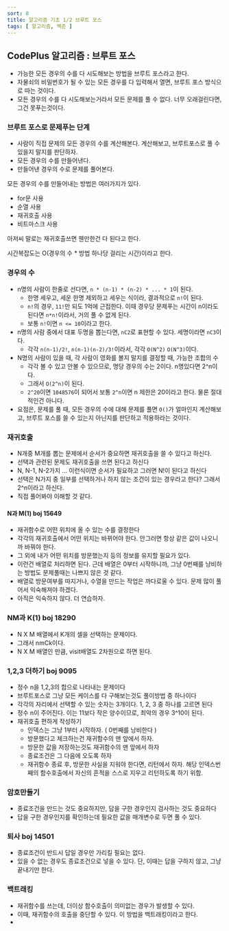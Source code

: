 ```yaml
---
sort: 8
title: 알고리즘 기초 1/2 브루트 포스
tags: [ 알고리즘, 백준 ]
---
```


## CodePlus 알고리즘 : 브루트 포스

* 가능한 모든 경우의 수를 다 시도해보는 방법을 브루트 포스라고 한다.
* 자물쇠의 비밀번호가 될 수 있는 모든 경우를 다 입력해서 열면, 브루트 포스 방식으로 따는 것이다.
* 모든 경우의 수를 다 시도해보는거라서 모든 문제를 풀 수 없다. 너무 오래걸린다면, 그건 못푸는것이다.

### 브루트 포스로 문제푸는 단계

* 사람이 직접 문제의 모든 경우의 수를 계산해본다. 계산해보고, 브루트포스로 풀 수 있을지 말지를 판단하자.
* 모든 경우의 수를 만들어낸다.
* 만들어낸 경우의 수로 문제를 풀어본다.

모든 경우의 수를 만들어내는 방법은 여러가지가 있다.

* for문 사용
* 순열 사용
* 재귀호출 사용
* 비트마스크 사용

아저씨 말로는 재귀호출쓰면 웬만한건 다 된다고 한다.

시간복잡도는 O(경우의 수 * 방법 하나당 걸리는 시간)이라고 한다.

### 경우의 수

* n명의 사람이 한줄로 선다면, `n * (n-1) * (n-2) * ... * 1`이 된다.
  * 한명 세우고, 세운 한명 제외하고 세우는 식이라, 결과적으로 `n!`이 된다.
  * `n!`의 경우, `11!`만 되도 1억에 근접한다. 이때 경우당 문제푸는 시간이 n이라도 된다면 `n*n!`이라서, 거의 풀 수 없게 된다.
  * 보통 `n!`이면 `n <= 10`이라고 한다.
* n명의 사람 중에서 대표 두명을 뽑는다면, `nC2`로 표현할 수 있다. 세명이라면 `nC3`이다.
  * 각각 `n(n-1)/2!`, `n(n-1)(n-2)/3!`이라서, 각각 `O(N^2)` `O(N^3)`이다.
* N명의 사람이 있을 때, 각 사람이 영화를 볼지 말지를 결정할 때, 가능한 조합의 수
  * 각각 볼 수 있고 안볼 수 있으므로, 명당 경우의 수는 2이다. n명있다면 2^n이다.
  * 그래서 `O(2^n)`이 된다.
  * `2^20`이면 `1048576`이 되어서 보통 `2^n`이면 n 제한은 20이라고 한다. 물론 절대적인건 아니다.
* 요점은, 문제를 풀 때, 모든 경우의 수에 대해 문제를 풀면 `O()`가 얼마인지 계산해보고, 브루트 포스를 쓸 수 있는지 아닌지를 판단하고 적용하라는 것이다.

### 재귀호출

* N개중 M개를 뽑는 문제에서 순서가 중요하면 재귀호출을 쓸 수 있다고 하신다.
* 선택과 관련된 문제도 재귀호출을 쓰면 된다고 하신다
* N, N-1, N-2가지 ... 이런식이면 순서가 필요하고 그러면 N!이 된다고 하신다
* 선택은 N가지 중 일부를 선택하거나 하지 않는 조건이 있는 경우라고 한다? 그래서 2^n이라고 하신다.
* 직접 풀어봐야 이해할 것 같다.

#### N과 M(1) boj 15649

* 재귀함수로 어떤 위치에 올 수 있는 수를 결정한다
* 각각의 재귀호출에서 어떤 위치는 바뀌어야 한다. 안그러면 항상 같은 값이 나오니까 바꿔야 한다.
* 그 외에 내가 어떤 위치를 방문했는지 등의 정보를 유지할 필요가 있다.
* 이런건 배열로 처리하면 된다. 근데 배열은 0부터 시작하니까, 그냥 0번째를 낭비하는 방법도 문제풀때는 나쁘지 않은 것 같다.
* 배열로 방문여부를 따지거나, 수열을 만드는 작업은 까다로울 수 있다. 문제 많이 풀어서 익숙해져야 하겠다.
* 아직은 익숙하지 않다. 더 연습하자.

### NM과 K(1) boj 18290

* N X M 배열에서 K개의 셀을 선택하는 문제이다.
* 그래서 nmCk이다.
* N X M 배열인 만큼, visit배열도 2차원으로 하면 된다.

### 1,2,3 더하기 boj 9095

* 정수 n을 1,2,3의 합으로 나타내는 문제이다
* 브루트포스로 그냥 모든 케이스를 다 구해보는것도 풀이방법 중 하나이다
* 각각의 자리에서 선택할 수 있는 숫자는 3개이다. 1, 2, 3 중 하나를 고르면 된다
* 정수 n이 주어진다. 이는 11보다 작은 양수이므로, 최악의 경우 3^10이 된다.
* 재귀호출 편하게 작성하기
  * 인덱스는 그냥 1부터 시작하자. ( 0번째를 낭비한다 )
  * 방문했다고 체크하는건 재귀함수의 맨 앞에서 하자.
  * 방문한 값을 저장하는것도 재귀함수의 맨 앞에서 하자
  * 종료조건은 그 다음에 오도록 하자
  * 재귀함수 종료 후, 방문한 사실을 지워야 한다면, 리턴에서 하자. 해당 인덱스번째의 함수호출에서 자신의 흔적을 스스로 지우고 리턴하도록 하기 위함.

### 암호만들기

* 종료조건을 만드는 것도 중요하지만, 답을 구한 경우인지 검사하는 것도 중요하다
* 답을 구한 경우인지를 확인하는데 필요한 값을 매개변수로 두면 풀 수 있다.

### 퇴사 boj 14501

* 종료조건이 반드시 답일 경우만 가리킬 필요는 없다.
* 있을 수 없는 경우도 종료조건으로 넣을 수 있다. 단, 이때는 답을 구하지 않고, 그냥 끝내기만 한다.

### 백트래킹

* 재귀함수를 쓰는데, 더이상 함수호출이 의미없는 경우가 발생할 수 있다.
* 이때, 재귀함수의 호출을 중단할 수 있다. 이 방법을 백트래킹이라고 한다.
* 